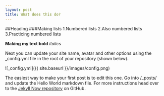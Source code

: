 ```yaml
---
layout: post
title: What does this do?
---
```

##Heading
###Making lists
1.Numbered lists
2.Also numbered lists
3.Practicing numbered lists

**Making my text bold**
_italics_


Next you can update your site name, avatar and other options using the _config.yml file in the root of your repository (shown below).

![_config.yml]({{ site.baseurl }}/images/config.png)

The easiest way to make your first post is to edit this one. Go into /_posts/ and update the Hello World markdown file. For more instructions head over to the [Jekyll Now repository](https://github.com/barryclark/jekyll-now) on GitHub.
